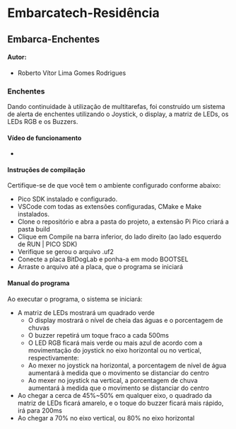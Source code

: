 # Embarcatech-Residência
## Embarca-Enchentes
#### Autor:
* Roberto Vítor Lima Gomes Rodrigues

### Enchentes
Dando continuidade à utilização de multitarefas, foi construído um sistema de alerta de enchentes utilizando o Joystick, o display, a matriz de LEDs, os LEDs RGB e os Buzzers.

#### Vídeo de funcionamento
* 


#### Instruções de compilação
Certifique-se de que você tem o ambiente configurado conforme abaixo:
* Pico SDK instalado e configurado.
* VSCode com todas as extensões configuradas, CMake e Make instalados.
* Clone o repositório e abra a pasta do projeto, a extensão Pi Pico criará a pasta build
* Clique em Compile na barra inferior, do lado direito (ao lado esquerdo de RUN | PICO SDK)
* Verifique se gerou o arquivo .uf2
* Conecte a placa BitDogLab e ponha-a em modo BOOTSEL
* Arraste o arquivo até a placa, que o programa se iniciará

#### Manual do programa
Ao executar o programa, o sistema se iniciará:
* A matriz de LEDs mostrará um quadrado verde
    * O display mostrará o nível de cheia das águas e o porcentagem de chuvas
    * O buzzer repetirá um toque fraco a cada 500ms
    * O LED RGB ficará mais verde ou mais azul de acordo com a movimentação do joystick no eixo horizontal ou no vertical, respectivamente:
    * Ao mexer no joystick na horizontal, a porcentagem de nível de água aumentará à medida que o movimento se distanciar do centro
    * Ao mexer no joystick na vertical, a porcentagem de chuva aumentará à medida que o movimento se distanciar do centro
* Ao chegar a cerca de 45%~50% em qualquer eixo, o quadrado da matriz de LEDs ficará amarelo, e o toque do buzzer ficará mais rápido, irá para 200ms
* Ao chegar a 70% no eixo vertical, ou 80% no eixo horizontal 